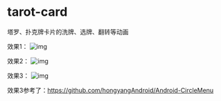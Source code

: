 # tarot-card
塔罗、扑克牌卡片的洗牌、选牌、翻转等动画

效果1：
![img](https://github.com/solochen/tarot-card/blob/master/app/src/main/assets/anim1.gif)

效果2：
![img](https://github.com/solochen/tarot-card/blob/master/app/src/main/assets/anim2.gif)

效果3：
![img](https://github.com/solochen/tarot-card/blob/master/app/src/main/assets/anim3.gif)


效果3参考了：https://github.com/hongyangAndroid/Android-CircleMenu 

